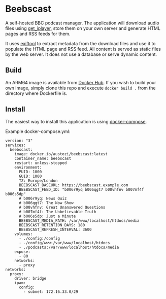# Beebscast

A self-hosted BBC podcast manager. The application will download audio files using [get_iplayer](https://get-iplayer.github.io/get_iplayer/), store them on your own server and generate HTML pages and RSS feeds for them. 

It uses [exiftool](https://www.exiftool.org/) to extract metadata from the download files and use it to populate the HTML page and RSS feed. All content is served as static files by the web server. It does not use a database or serve dynamic content.

## Build

An ARM64 image is available from [Docker Hub](https://hub.docker.com/austozi/beebscast). If you wish to build your own image, simply clone this repo and execute `docker build .` from the directory where Dockerfile is.

## Install

The easiest way to install this application is using [docker-compose](https://docs.docker.com/compose/).

Example docker-compose.yml:

```
version: "3"
services:
  beebscast:
    image: docker.io/austozi/beebscast:latest
    container_name: beebscast
    restart: unless-stopped
    environment:
      PUID: 1000
      GUID: 1000
      TZ: Europe/London
      BEEBSCAST_BASEURL: https://beebscast.example.com
      BEEBSCAST_FEED_ID: "b006r9yq b006qgt7 b00vhfnv b007mf4f b006s5dp"
      # b006r9yq: News Quiz
      # b006qgt7: The Now Show
      # b00vhfnv: Great Unanswered Questions
      # b007mf4f: The Unbelievable Truth
      # b006s5dp: Just a Minute
      BEEBSCAST_MEDIA_PATH: /var/www/localhost/htdocs/media
      BEEBSCAST_RETENTION_DAYS: 180
      BEEBSCAST_REFRESH_INTERVAL: 3600
    volumes:
      - ./config:/config
      - ./config/www:/var/www/localhost/htdocs
      - ./podcasts:/var/www/localhost/htdocs/media
    expose:
      - 80
    networks:
      - proxy
networks:
  proxy:
    driver: bridge
    ipam:
      config:
        - subnet: 172.16.33.0/29
```
